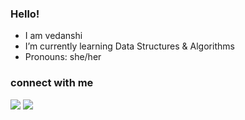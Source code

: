 ### Hello!




- I am vedanshi
- I’m currently learning Data Structures & Algorithms
- Pronouns: she/her

### connect with me
<p>
<a href="https://linkedin.com/in/vedanshi-p-81a07723b/" target="_blank" rel="noopener noreferrer"><img src="https://img.shields.io/badge/LinkedIn-Vedanshi%20Prajapati-purple?logo=linkedin&logoColor=blue&color=blue" /></a>
<a href="https://twitter.com/Vedanshi555/" target="_blank" rel="noopener noreferrer"><img src="https://img.shields.io/badge/Twitter-vedanshi555-white?logo=twitter&logoColor=blue&color=blue"" /></a>
</p>

